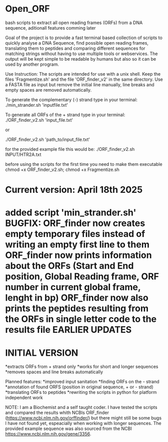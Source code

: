 # Open_ORF
bash scripts to extract all open reading frames (ORFs) from a DNA sequence, aditionall features comming later

Goal of the project is to provide a fast terminal based collection of scripts to quickly analyse a DNA Sequence, find possible open reading frames, translating them to peptides and comparing different sequences for matching strings without having to use multiple tools or webservices. The output will be kept simple to be readable by humans but also so it can be used by another program.

Use Instruction:
The scripts are intended for use with a unix shell.
Keep the files 'Fragmentize.sh' and the file 'ORF_finder_v2' in the same directory.
Use a FASTA file as input but remove the initial line manually, line breaks and empty spaces are removed automatically.

To generate the complementary (-) strand type in your terminal:
./min_strander.sh 'inputfile.txt'

To generate all ORFs of the + strand type in your terminal:
./ORF_finder_v2.sh 'input_file.txt'

or 

./ORF_finder_v2.sh 'path_to/input_file.txt'

for the provided example file this would be:
./ORF_finder_v2.sh INPUT/HTR2A.txt

before using the scripts for the first time you need to make them executable
chmod +x ORF_finder_v2.sh; chmod +x Fragmentize.sh


Current version: April 18th 2025
=
added script 'min_strander.sh'
BUGFIX: ORF_finder now creates empty temporary files instead of writing an empty first line to them
ORF_finder now prints information about the ORFs (Start and End position, Global Reading frame, ORF number in current global frame, lenght in bp)
ORF_finder now also prints the peptides resulting from the ORFs in single letter code to the results file
EARLIER UPDATES
=
INITIAL VERSION
=
*extracts ORFs from + strand only
*works for short and longer sequences
*removes spaces and line breaks automatically

Planned features:
*improved input sanitation
*finding ORFs on the - strand
*annotation of found ORFS (position in original sequence, + or - strand)
*translating ORFs to peptides
*rewriting the scripts in python for platform independent work

NOTE:
I am a Biochemist and a self taught coder. I have tested the scripts and compared the results whith NCBIs ORF_finder (https://www.ncbi.nlm.nih.gov/orffinder/) but there might still be some bugs I have not found yet, espeacially when working with longer sequences.
The provided example sequence was also sourced from the NCBI https://www.ncbi.nlm.nih.gov/gene/3356.

